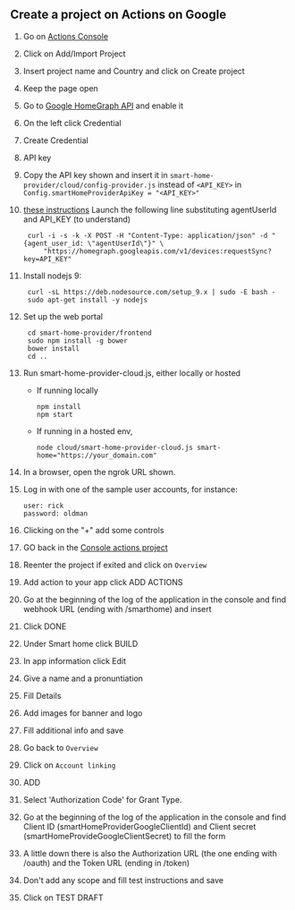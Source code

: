 
## Create a project on Actions on Google  

1. Go on [Actions Console](https://console.actions.google.com/)
1. Click on Add/Import Project
1. Insert project name and Country and click on Create project
1. Keep the page open
1. Go to [Google HomeGraph API](https://console.cloud.google.com/apis/api/homegraph.googleapis.com/overview) and enable it
1. On the left click Credential
1. Create Credential
1. API key
1. Copy the API key shown and insert it in `smart-home-provider/cloud/config-provider.js` instead of `<API_KEY>` in `Config.smartHomeProviderApiKey = "<API_KEY>"`
1. [these
   instructions](https://developers.google.com/actions/smarthome/create-app#request-sync) Launch the following line substituting agentUserId and API_KEY (to understand)

        curl -i -s -k -X POST -H "Content-Type: application/json" -d "{agent_user_id: \"agentUserId\"}" \
            "https://homegraph.googleapis.com/v1/devices:requestSync?key=API_KEY"
1. Install nodejs 9:
        
        curl -sL https://deb.nodesource.com/setup_9.x | sudo -E bash -
        sudo apt-get install -y nodejs
1. Set up the web portal

        cd smart-home-provider/frontend
        sudo npm install -g bower
        bower install
        cd ..
1. Run smart-home-provider-cloud.js, either locally or hosted
    * If running locally

          npm install
          npm start

    * If running in a hosted env,

          node cloud/smart-home-provider-cloud.js smart-home="https://your_domain.com"
1. In a browser, open the ngrok URL shown.
1. Log in with one of the sample user accounts, for instance:

       user: rick
       password: oldman
1. Clicking on the "+" add some controls
1. GO back in the [Console actions project](https://console.actions.google.com/)
1. Reenter the project if exited and click on `Overview`
1. Add action to your app click ADD ACTIONS
1. Go at the beginning of the log of the application in the console and find webhook URL (ending with /smarthome) and insert
1. Click DONE
1. Under Smart home click BUILD
1. In app information click Edit
1. Give a name and a pronuntiation
1. Fill Details
1. Add images for banner and logo
1. Fill additional info and save
1. Go back to `Overview`
1. Click on `Account linking`
1. ADD
1. Select 'Authorization Code' for Grant Type.
1. Go at the beginning of the log of the application in the console and find Client ID (smartHomeProviderGoogleClientId) and Client secret (smartHomeProvideGoogleClientSecret) to fill the form
1. A little down there is also the Authorization URL (the one ending with /oauth)  and the Token URL (ending in /token)
1. Don't add any scope and fill test instructions and save
1. Click on TEST DRAFT